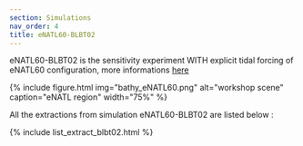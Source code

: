 ```yaml
---
section: Simulations
nav_order: 4
title: eNATL60-BLBT02
---
```


eNATL60-BLBT02 is the sensitivity experiment WITH explicit tidal forcing of eNATL60 configuration, more informations [here](https://github.com/ocean-next/eNATL60/blob/master/02_experiment-setup.md)

{% include figure.html img="bathy_eNATL60.png" alt="workshop scene" caption="eNATL region" width="75%" %}

All the extractions from simulation eNATL60-BLBT02 are listed below :

{% include list_extract_blbt02.html %}

